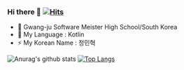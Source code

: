 ### Hi there 👋 [![Hits](https://hits.seeyoufarm.com/api/count/incr/badge.svg?url=https%3A%2F%2Fgithub.com%2Fminhyuuk%2FREADME.md&count_bg=%2379C83D&title_bg=%23555555&icon=android.svg&icon_color=%2396E163&title=hits&edge_flat=false)](https://hits.seeyoufarm.com)

- 🔭 Gwang-ju Software Meister High School/South Korea
- 🌱 My Language : Kotlin
- ⚡ My Korean Name : 정민혁

![Anurag's github stats](https://github-readme-stats.vercel.app/api?username=minhyuuk&show_icons=true&theme=radical)
[![Top Langs](https://github-readme-stats.vercel.app/api/top-langs/?username=minhyuuk&layout=compact)](https://github.com/anuraghazra/github-readme-stats)
<!--
**Minhyuk Jung/minhyuuk** is a ✨ _special_ ✨ repository because its `README.md` (this file) appears on your GitHub profile.
나중에 세부적인 것도 추

-->
